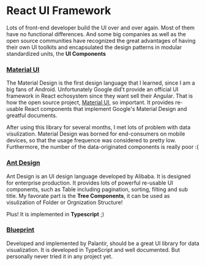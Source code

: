 # React UI Framework

Lots of front-end developer build the UI over and over again. Most of them have no functional differences. And some big companies as well as the open source communities have recognized the great advantages of having their own UI toolkits and encapsulated the design patterns in modular standardized units, the **UI Components**

### [Material UI](https://github.com/mui-org/material-ui)

The Material Design is the first design language that I learned, since I am a big fans of Android. Unfortunately Google did't provide an official UI framework in React echosystem since they want sell their Angular. That is how the open source project, [Material UI]([http://www.material-ui.com/#/), so important. It provides re-usable React components that implement Google's Material Design and greatful documents.

After using this library for several months, I met lots of problem with data visulization. Material Design was borned for end-consumers on mobile devices, so that the usage frequence was considered to pretty low. Furthermore, the number of the data-originated components is really poor :(

### [Ant Design](https://github.com/ant-design/ant-design)

Ant Design is an UI design language developed by Alibaba. It is designed for enterprise production. It provides lots of powerful re-usable UI components, such as Table including pagination, sorting, filting and sub title. My favorate part is the **Tree Components**, it can be used as visulization of Folder or Orgnization Structure! 

Plus! It is implemented in **Typescript** ;)

### [Blueprint](https://github.com/palantir/blueprint)

Developed and implemented by Palantir, should be a great UI library for data visualization. It is developed in TypeScript and well documented. But personally never tried it in any project yet.